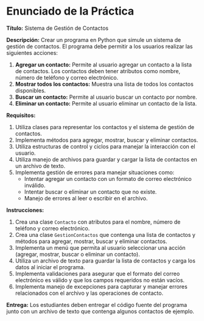 # Enunciado de la Práctica

**Título:** Sistema de Gestión de Contactos

**Descripción:** Crear un programa en Python que simule un sistema de gestión de contactos. El programa debe permitir a los usuarios realizar las siguientes acciones:

1.  **Agregar un contacto:** Permite al usuario agregar un contacto a la lista de contactos. Los contactos deben tener atributos como nombre, número de teléfono y correo electrónico.
2.  **Mostrar todos los contactos:** Muestra una lista de todos los contactos disponibles.
3.  **Buscar un contacto:** Permite al usuario buscar un contacto por nombre.
4.  **Eliminar un contacto:** Permite al usuario eliminar un contacto de la lista.

**Requisitos:**

1.  Utiliza clases para representar los contactos y el sistema de gestión de contactos.
2.  Implementa métodos para agregar, mostrar, buscar y eliminar contactos.
3.  Utiliza estructuras de control y ciclos para manejar la interacción con el usuario.
4.  Utiliza manejo de archivos para guardar y cargar la lista de contactos en un archivo de texto.
5.  Implementa gestión de errores para manejar situaciones como:
    * Intentar agregar un contacto con un formato de correo electrónico inválido.
    * Intentar buscar o eliminar un contacto que no existe.
    * Manejo de errores al leer o escribir en el archivo.

**Instrucciones:**

1.  Crea una clase `Contacto` con atributos para el nombre, número de teléfono y correo electrónico.
2.  Crea una clase `GestionContactos` que contenga una lista de contactos y métodos para agregar, mostrar, buscar y eliminar contactos.
3.  Implementa un menú que permita al usuario seleccionar una acción (agregar, mostrar, buscar o eliminar un contacto).
4.  Utiliza un archivo de texto para guardar la lista de contactos y carga los datos al iniciar el programa.
5.  Implementa validaciones para asegurar que el formato del correo electrónico es válido y que los campos requeridos no están vacíos.
6.  Implementa manejo de excepciones para capturar y manejar errores relacionados con el archivo y las operaciones de contacto.

**Entrega:** Los estudiantes deben entregar el código fuente del programa junto con un archivo de texto que contenga algunos contactos de ejemplo.